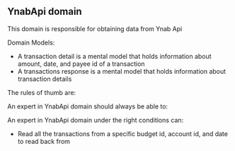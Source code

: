 ## YnabApi domain

This domain is responsible for obtaining data from Ynab Api

Domain Models:

- A transaction detail is a mental model that holds information about amount, date, and payee id of a transaction
- A transactions response is a mental model that holds information about transaction details

The rules of thumb are:

An expert in YnabApi domain should always be able to:

An expert in YnabApi domain under the right conditions can:

- Read all the transactions from a specific budget id, account id, and date to read back from
